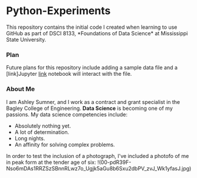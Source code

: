 <h1>Python-Experiments</h1>
This repository contains the initial code I created when learning to use GitHub as part of DSCI 8133, *Foundations of Data Science* at Mississippi State University.
<h3>Plan</h3>
Future plans for this repository include adding a sample data file and a [link]Jupyter <a href="https://jupyter.org/ ">link</a> notebook will interact with the file.
<h3>About Me</h3>
I am Ashley Sumner, and I work as a contract and grant specialist in the Bagley College of Engineering. <b>Data Science</b> is becoming one of my passions.
My data science competencies include:
<ul>
  <li>Absolutely nothing yet.</li>
  <li>A lot of determination.</li>
  <li>Long nights.</li>
  <li>An affinity for solving complex problems.</li>
</ul>
In order to test the inclusion of a photograph, I've included a photofo of me in peak form at the tender age of six:
!(00-pdR39F-Nso6mDAs1RRZSzSBnnRLwz7o_Ugjk5aGu8b6Sxu2dbPV_zvJ_Wk1yfasJ.jpg)
